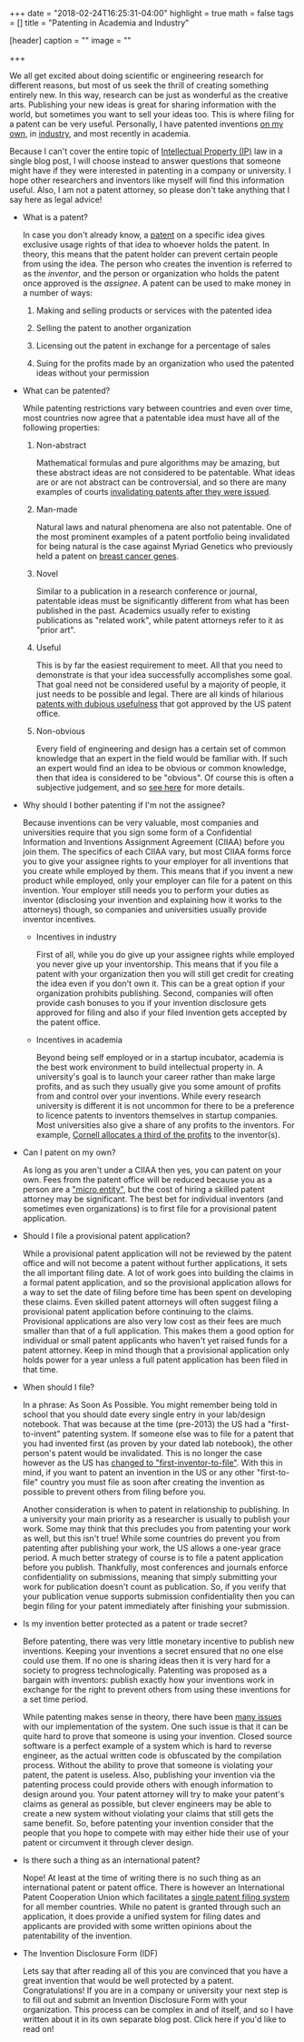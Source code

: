 +++
date = "2018-02-24T16:25:31-04:00"
highlight = true
math = false
tags = []
title = "Patenting in Academia and Industry"

[header]
  caption = ""
  image = ""

+++

We all get excited about doing scientific or engineering research for different
reasons, but most of us seek the thrill of creating something entirely new.
In this way, research can be just as wonderful as the creative arts. Publishing
your new ideas is great for sharing information with the world, but sometimes
you want to sell your ideas too. This is where filing for a patent can be very
useful. Personally, I have patented inventions [on my own](http://patents.google.com/patent/US8289363B2),
in [industry](https://patents.google.com/patent/US9344099B2),
and most recently in academia.

Because I can't cover the entire topic of [Intellectual Property (IP)](https://en.wikipedia.org/wiki/Intellectual_property) law in a single blog
post, I will choose instead to answer questions that someone might have if they
were interested in patenting in a company or university. I hope other
researchers and inventors like myself will find this information useful. Also, I
am not a patent attorney, so please don't take anything that I say here as legal
advice!

* What is a patent?

	In case you don't already know, a
[patent](https://en.wikipedia.org/wiki/Patent) on a specific idea gives
exclusive usage rights of that idea to whoever holds the patent. In theory, this
means that the patent holder can prevent certain people from using the idea. The
person who creates the invention is referred to as the *inventor*, and the person
or organization who holds the patent once approved is the *assignee*. A patent can
be used to make money in a number of ways:

	1. Making and selling products or services with the patented idea

	2. Selling the patent to another organization

	3. Licensing out the patent in exchange for a percentage of sales

	4. Suing for the profits made by an organization who used the patented ideas
	   without your permission

* What can be patented?

	While patenting restrictions vary between countries and even over time,
most countries now agree that a patentable idea must have all of the following
properties:

	1. Non-abstract

		Mathematical formulas and pure algorithms may be amazing, but these
abstract ideas are not considered to be patentable. What ideas are or are not
abstract can be controversial, and so there are many examples of courts
[invalidating patents after they were issued](https://www.theiplawblog.com/2017/03/articles/patent-law/more-patent-invalidated-as-abstract-ideas/).

	2. Man-made

		Natural laws and natural phenomena are also not patentable. One of the
most prominent examples of a patent portfolio being invalidated for being
natural is the case against Myriad Genetics who previously held a patent on
[breast cancer genes](https://en.wikipedia.org/wiki/Myriad_Genetics#Controversies).

	3. Novel

		Similar to a publication in a research conference or journal, patentable
ideas must be significantly different from what has been published in the past.
Academics usually refer to existing publications as "related work", while patent
attorneys refer to it as "prior art".

	4. Useful

		This is by far the easiest requirement to meet. All that you need to
demonstrate is that your idea successfully accomplishes some goal. That goal
need not be considered useful by a majority of people, it just needs to be
possible and legal. There are all kinds of hilarious
[patents with dubious usefulness](https://www.oddee.com/item_96675.aspx)
that got approved by the US patent office.

	5. Non-obvious

		Every field of engineering and design has a certain set of common
knowledge that an expert in the field would be familiar with. If such an expert
would find an idea to be obvious or common knowledge, then that idea is
considered to be "obvious". Of course this is often a subjective judgement, and
so [see here](http://www.ipwatchdog.com/2014/02/01/when-is-an-invention-obvious/id=47709/)
for more details.

* Why should I bother patenting if I'm not the assignee?

	Because inventions can be very valuable, most companies and universities
require that you sign some form of a Confidential Information and Inventions
Assignment Agreement (CIIAA) before you join them. The specifics of each CIIAA
vary, but most CIIAA forms force you to give your assignee rights to your
employer for all inventions that you create while employed by them. This means
that if you invent a new product while employed, only your employer can file for
a patent on this invention. Your employer still needs you to perform
your duties as inventor (disclosing your invention and explaining how it works
to the attorneys) though, so companies and universities usually provide inventor
incentives.

	* Incentives in industry

		First of all, while you do give up your assignee rights while employed
you never give up your inventorship. This means that if you file a patent with
your organization then you will still get credit for creating the idea even if
you don't own it. This can be a great option if your organization prohibits
publishing. Second, companies will often provide cash bonuses to you if your
invention disclosure gets approved for filing and also if your filed invention
gets accepted by the patent office.

	* Incentives in academia

		Beyond being self employed or in a startup incubator, academia is the
best work environment to build intellectual property in. A university's goal is
to launch your career rather than make large profits, and as such they usually
give you some amount of profits from and control over your inventions. While
every research university is different it is not uncommon for there to be a
preference to licence patents to inventors themselves in startup companies. Most
universities also give a share of any profits to the inventors. For example,
[Cornell allocates a third of the profits](http://www.ctl.cornell.edu/inventors/marketing-inventions.php)
to the inventor(s).

* Can I patent on my own?

	As long as you aren't under a CIIAA then yes, you can patent on your own.
Fees from the patent office will be reduced because you as a person are a
["micro entity"](https://www.uspto.gov/learning-and-resources/newsletter/inventors-eye/new-fees-and-micro-entity-status-take-effect-march),
but the cost of hiring a skilled patent attorney may be significant. The best
bet for individual inventors (and sometimes even organizations) is to first file
for a provisional patent application.

* Should I file a provisional patent application?

	While a provisional patent application will not be reviewed by the patent
office and will not become a patent without further applications, it sets the
all important filing date. A lot of work goes into building the claims in a
formal patent application, and so the provisional application allows for a way
to set the date of filing before time has been spent on developing these claims.
Even skilled patent attorneys will often suggest filing a provisional patent
application before continuing to the claims. Provisional applications are also
very low cost as their fees are much smaller than that of a full application.
This makes them a good option for individual or small patent applicants who
haven't yet raised funds for a patent attorney. Keep in mind though that a
provisional application only holds power for a year unless a full patent
application has been filed in that time.

* When should I file?

	In a phrase: As Soon As Possible. You might remember being told in school
that you should date every single entry in your lab/design notebook. That was
because at the time (pre-2013) the US had a "first-to-invent" patenting system.
If someone else was to file for a patent that you had invented first (as proven
by your dated lab notebook), the other person's patent would be invalidated.
This is no longer the case however as the US has
[changed to "first-inventor-to-file"](https://en.wikipedia.org/wiki/First_to_file_and_first_to_invent#USA_change_to_first-inventor-to-file_(FITF)).
With this in mind, if you want to patent an invention in the US or any other
"first-to-file" country you must file as soon after creating the invention as
possible to prevent others from filing before you.

	Another consideration is when to patent in relationship to publishing. In a
university your main priority as a researcher is usually to publish your work.
Some may think that this precludes you from patenting your work as well, but
this isn't true! While some countries do prevent you from patenting after
publishing your work, the US allows a one-year grace period. A much better
strategy of course is to file a patent application before you publish.
Thankfully, most conferences and journals enforce confidentiality on
submissions, meaning that simply submitting your work for publication doesn't
count as publication. So, if you verify that your publication venue supports
submission confidentiality then you can begin filing for your patent immediately
after finishing your submission.

* Is my invention better protected as a patent or trade secret?

	Before patenting, there was very little monetary incentive to publish new
inventions. Keeping your inventions a secret ensured that no one else could use
them. If no one is sharing ideas then it is very hard for a society to progress
technologically. Patenting was proposed as a bargain with inventors: publish
exactly how your inventions work in exchange for the right to prevent others
from using these inventions for a set time period.

	While patenting makes sense in theory, there have been
[many issues](https://www.youtube.com/watch?v=3bxcc3SM_KA)
with our implementation of the system. One such issue is that it can be quite
hard to prove that someone is using your invention. Closed source software is a
perfect example of a system which is hard to reverse engineer, as the actual
written code is obfuscated by the compilation process. Without the ability to
prove that someone is violating your patent, the patent is useless. Also,
publishing your invention via the patenting process could provide others with
enough information to design around you. Your patent attorney will try to make
your patent's claims as general as possible, but clever engineers may be able to
create a new system without violating your claims that still gets the same
benefit. So, before patenting your invention consider that the people that you
hope to compete with may either hide their use of your patent or circumvent it
through clever design.

* Is there such a thing as an international patent?

	Nope! At least at the time of writing there is no such thing as an
international patent or patent office. There is however an International Patent
Cooperation Union which facilitates a
[single patent filing system](https://en.wikipedia.org/wiki/Patent_Cooperation_Treaty)
for all member countries. While no patent is granted through such an
application, it does provide a unified system for filing dates and applicants
are provided with some written opinions about the patentability of the
invention.

* The Invention Disclosure Form (IDF)

	Lets say that after reading all of this you are convinced that you have a
great invention that would be well protected by a patent. Congratulations! If
you are in a company or university your next step is to fill out and submit an
Invention Disclosure Form with your organization. This process can be complex in
and of itself, and so I have written about it in its own separate blog post.
Click here if you'd like to read on!

